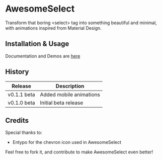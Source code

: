 # AwesomeSelect

Transform that boring &lt;select&gt; tag into something beautiful and minimal, with animations inspired from Material Design.

## Installation & Usage

Documentation and Demos are [here](https://prevwong.github.io/awesome-select/)

## History

Release | Description
------------ | -------------
v0.1.1 beta | Added mobile animations
v0.1.0 beta | Initial beta release

## Credits

Special thanks to:
- Entypo for the chevron icon used in AwesomeSelect


Feel free to fork it, and contribute to make AwesomeSelect even better!

